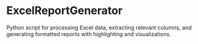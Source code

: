 # ExcelReportGenerator
Python script for processing Excel data, extracting relevant columns, and generating formatted reports with highlighting and visualizations.
